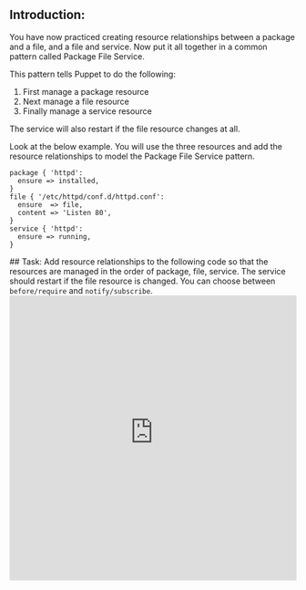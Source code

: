 ## Introduction:
You have now practiced creating resource relationships between a package and a file, and a file and service. Now put it all together in a common pattern called Package File Service.

This pattern tells Puppet to do the following:

1. First manage a package resource
2. Next manage a file resource
3. Finally manage a service resource

The service will also restart if the file resource changes at all.

Look at the below example. You will use the three resources and add the resource relationships to model the Package File Service pattern.

<div>
<pre><code class="language-none">package { 'httpd':
  ensure =&gt; installed,
}
file { '/etc/httpd/conf.d/httpd.conf':
  ensure  =&gt; file,
  content =&gt; 'Listen 80',
}
service { 'httpd':
  ensure =&gt; running,
}</code></pre>
</div>
## Task:
Add resource relationships to the following code so that the resources are managed in the order of package, file, service. The service should restart if the file resource is changed. You can choose between <code>before/require</code> and <code>notify/subscribe</code>.

<iframe src="https://magicbox.classroom.puppet.com/pfs/package_file_service" width="100%" height="500px" frameborder="0" />
